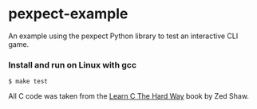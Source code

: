 # pexpect-example
An example using the pexpect Python library to test an interactive CLI game.

### Install and run on Linux with gcc
```shell
$ make test
```


All C code was taken from the [Learn C The Hard Way](http://c.learncodethehardway.org/book/) book by Zed Shaw.
